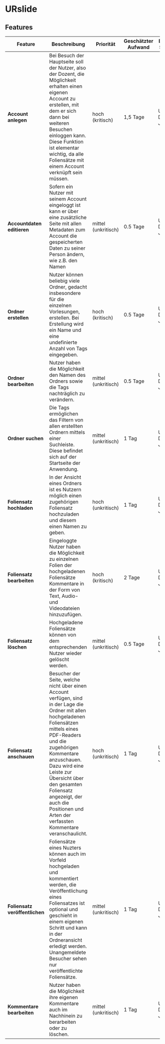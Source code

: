 # URslide

## Features

| Feature | Beschreibung | Priorität | Geschätzter Aufwand | Betroffene Schichten |
|---------|--------------|-----------|--------------------|---------------------|
| **Account anlegen** | Bei Besuch der Hauptseite soll der Nutzer, also der Dozent, die Möglichkeit erhalten einen eigenen Account zu erstellen, mit dem er sich dann bei weiteren Besuchen einloggen kann. Diese Funktion ist elementar wichtig, da alle Foliensätze mit einem Account verknüpft sein müssen. | hoch (kritisch) | 1,5 Tage | UI, Datenbank, Javascript |
| **Accountdaten editieren** | Sofern ein Nutzer mit seinem Account eingeloggt ist kann er über eine zusätzliche Seite mit allen Metadaten zum Account die gespeicherten Daten zu seiner Person ändern, wie z.B. den Namen | mittel (unkritisch) | 0.5 Tage | UI, Datenbank, Javascript |
| **Ordner erstellen** | Nutzer können beliebig viele Ordner, gedacht insbesondere für die einzelnen Vorlesungen, erstellen. Bei Erstellung wird ein Name und eine undefinierte Anzahl von Tags eingegeben.  | hoch (kritisch) | 0.5 Tage | UI, Datenbank, Javascript |
| **Ordner bearbeiten** | Nutzer haben die Möglichkeit den Namen des Ordners sowie die Tags nachträglich zu verändern. | mittel (unkritisch) | 0.5 Tage | UI, Datenbank, Javascript |
| **Ordner suchen** | Die Tags ermöglichen das Filtern von allen erstellten Ordnern mittels einer Suchleiste. Diese befindet sich auf der Startseite der Anwendung. | mittel (unkritisch) | 1 Tag | UI, Datenbank, Javascript |
| **Foliensatz hochladen** | In der Ansicht eines Ordners ist es Nutzern möglich einen zugehörigen Foliensatz hochzuladen und diesem einen Namen zu geben. | hoch (unkritisch) | 1 Tag | UI, Datenbank, Javascript |
| **Foliensatz bearbeiten** | Eingeloggte Nutzer haben die Möglichkeit zu einzelnen Folien der hochgeladenen Foliensätze Kommentare in der Form von Text, Audio- und Videodateien hinzuzufügen. | hoch (kritisch) | 2 Tage | UI, Datenbank, Javascript |
| **Foliensatz löschen** | Hochgeladene Foliensätze können von dem entsprechenden Nutzer wieder gelöscht werden. | mittel (unkritisch) | 0.5 Tage | UI, Datenbank, Javascript |
| **Foliensatz anschauen** | Besucher der Seite, welche nicht über einen Account verfügen, sind in der Lage die Ordner mit allen hochgeladenen Foliensätzen mittels eines PDF-Readers und die zugehörigen Kommentare anzuschauen. Dazu wird eine Leiste zur Übersicht über den gesamten Foliensatz angezeigt, der auch die Positionen und Arten der verfassten Kommentare veranschaulicht. | hoch (unkritisch) | 1 Tag | UI, Datenbank, Javascript |
| **Foliensatz veröffentlichen** | Foliensätze eines Nuzters können auch im Vorfeld hochgeladen und kommentiert werden, die Veröffentlichung eines Foliensatzes ist optional und geschieht in einem eigenen Schritt und kann in der Ordneransicht erledigt werden. Unangemeldete Besucher sehen nur veröffentlichte Foliensätze. | mittel (unkritisch) | 1 Tag | UI, Datenbank, Javascript |
| **Kommentare bearbeiten** | Nutzer haben die Möglichkeit ihre eigenen Kommentare auch im Nachhinein zu berarbeiten oder zu löschen. | mittel (unkritisch) | 1 Tag | UI, Datenbank, Javascript |




